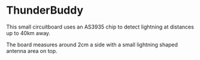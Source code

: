 # ThunderBuddy

This small circuitboard uses an AS3935 chip to detect lightning at distances up to 40km away.

The board measures around 2cm a side with a small lightning shaped antenna area on top.
